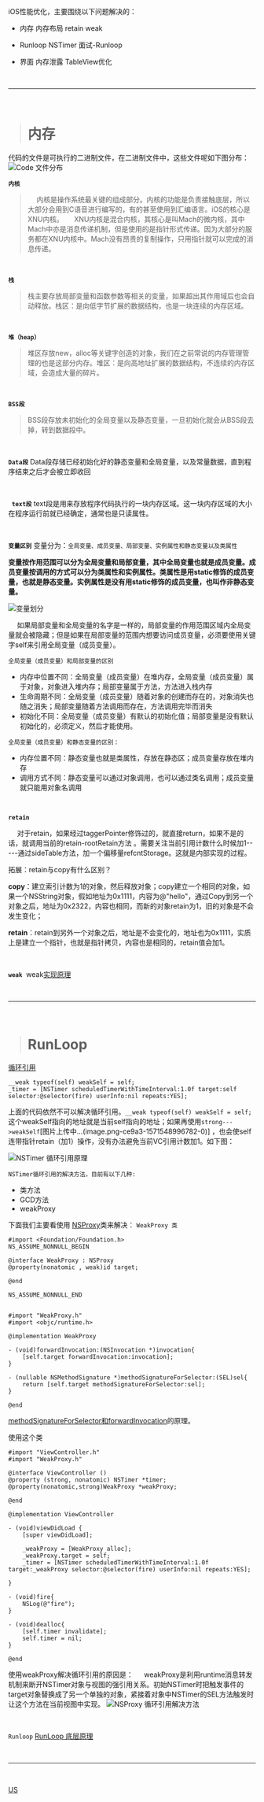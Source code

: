 iOS性能优化，主要围绕以下问题解决的：
- 内存
内存布局
retain
weak

- Runloop
NSTimer
面试-Runloop
- 界面
内存泄露
TableView优化


<br/>

***
<br/>

># 内存
代码的文件是可执行的二进制文件，在二进制文件中，这些文件呢如下图分布：![Code 文件分布](https://upload-images.jianshu.io/upload_images/2959789-4b13a1a887e60282.png?imageMogr2/auto-orient/strip%7CimageView2/2/w/1240)

**`内核`**
>&emsp;  内核是操作系统最关键的组成部分。内核的功能是负责接触底层，所以大部分会用到C语音进行编写的，有的甚至使用到汇编语言。iOS的核心是XNU内核。 
&emsp;  XNU内核是混合内核，其核心是叫Mach的微内核，其中Mach中亦是消息传递机制，但是使用的是指针形式传递。因为大部分的服务都在XNU内核中。Mach没有昂贵的复制操作，只用指针就可以完成的消息传递。


<br/>

**`栈`**
>栈主要存放局部变量和函数参数等相关的变量，如果超出其作用域后也会自动释放。栈区：是向低字节扩展的数据结构，也是一块连续的内存区域。


<br/>

**`堆（heap）`**
>堆区存放new，alloc等关键字创造的对象，我们在之前常说的内存管理管理的也是这部分内存。堆区：是向高地址扩展的数据结构，不连续的内存区域，会造成大量的碎片。


<br/>

**`BSS段`**
>BSS段存放未初始化的全局变量以及静态变量，一旦初始化就会从BSS段去掉，转到数据段中。


<br/>

**`Data段`**
Data段存储已经初始化好的静态变量和全局变量，以及常量数据，直到程序结束之后才会被立即收回


<br/>

**` text段`**
text段是用来存放程序代码执行的一块内存区域。这一块内存区域的大小在程序运行前就已经确定，通常也是只读属性。


<br/>

**`变量区别`**
变量分为：`全局变量、成员变量、局部变量、实例属性和静态变量以及类属性`

**变量按作用范围可以分为全局变量和局部变量，其中全局变量也就是成员变量。成员变量按调用的方式可以分为类属性和实例属性。类属性是用static修饰的成员变量，也就是静态变量。实例属性是没有用static修饰的成员变量，也叫作非静态变量。**

![变量划分](https://upload-images.jianshu.io/upload_images/2959789-622d60286031ccbe.png?imageMogr2/auto-orient/strip%7CimageView2/2/w/1240)

&emsp; 如果局部变量和全局变量的名字是一样的，局部变量的作用范围区域内全局变量就会被隐藏；但是如果在局部变量的范围内想要访问成员变量，必须要使用关键字self来引用全局变量（成员变量）。

`全局变量（成员变量）和局部变量的区别`
- 内存中位置不同：全局变量（成员变量）在堆内存，全局变量（成员变量）属于对象，对象进入堆内存；局部变量属于方法，方法进入栈内存
- 生命周期不同：全局变量（成员变量）随着对象的创建而存在的，对象消失也随之消失；局部变量随着方法调用而存在，方法调用完毕而消失
- 初始化不同：全局变量（成员变量）有默认的初始化值；局部变量是没有默认初始化的，必须定义，然后才能使用。

`全局变量（成员变量）和静态变量的区别：`
- 内存位置不同：静态变量也就是类属性，存放在静态区；成员变量存放在堆内存
- 调用方式不同：静态变量可以通过对象调用，也可以通过类名调用；成员变量就只能用对象名调用


<br/>

**`retain`**

&emsp;  对于retain，如果经过taggerPointer修饰过的，就直接return，如果不是的话，就调用当前的retain-rootRetain方法 。需要关注当前引用计数什么时候加1-----通过sideTable方法，加一个偏移量refcntStorage。这就是内部实现的过程。

拓展：retain与copy有什么区别？

**copy**：建立索引计数为1的对象，然后释放对象；copy建立一个相同的对象，如果一个NSString对象，假如地址为0x1111，内容为@"hello"，通过Copy到另一个对象之后，地址为0x2322，内容也相同，而新的对象retain为1，旧的对象是不会发生变化；

**retain**：retain到另外一个对象之后，地址是不会变化的，地址也为0x1111，实质上是建立一个指针，也就是指针拷贝，内容也是相同的，retain值会加1。

<br/>

**`weak`**
 weak[实现原理](https://www.cnblogs.com/guohai-stronger/p/10161870.html)



<br/>

***
<br/>

># RunLoop
[循环引用](https://www.cnblogs.com/guohai-stronger/p/9011806.html)

```
__weak typeof(self) weakSelf = self;
_timer = [NSTimer scheduledTimerWithTimeInterval:1.0f target:self selector:@selector(fire) userInfo:nil repeats:YES];
```
上面的代码依然不可以解决循环引用。`__weak typeof(self) weakSelf = self;`这个weakSelf指向的地址就是当前self指向的地址；如果再使用`strong--->weakSelf`[图片上传中...(image.png-ce9a3-1571548996782-0)]
，也会使self连带指针retain（加1）操作，没有办法避免当前VC引用计数加1。如下图：

![NSTimer 循环引用原理](https://upload-images.jianshu.io/upload_images/2959789-5074788d077f5df4.png?imageMogr2/auto-orient/strip%7CimageView2/2/w/1240)

`NSTimer循环引用的解决方法，目前有以下几种:`
- 类方法
- GCD方法
- weakProxy

下面我们主要看使用 [NSProxy](https://www.jianshu.com/p/923f119333d8)类来解决：
`WeakProxy 类`
```
#import <Foundation/Foundation.h>
NS_ASSUME_NONNULL_BEGIN

@interface WeakProxy : NSProxy
@property(nonatomic , weak)id target;

@end

NS_ASSUME_NONNULL_END


#import "WeakProxy.h"
#import <objc/runtime.h>

@implementation WeakProxy

- (void)forwardInvocation:(NSInvocation *)invocation{
    [self.target forwardInvocation:invocation];
}

- (nullable NSMethodSignature *)methodSignatureForSelector:(SEL)sel{
    return [self.target methodSignatureForSelector:sel];
}

@end
```
[methodSignatureForSelector和forwardInvocation](https://blog.csdn.net/wtdask/article/details/80613446)的原理。

使用这个类
```
#import "ViewController.h"
#import "WeakProxy.h"

@interface ViewController ()
@property (strong, nonatomic) NSTimer *timer;
@property(nonatomic,strong)WeakProxy *weakProxy;

@end

@implementation ViewController

- (void)viewDidLoad {
    [super viewDidLoad];
    
    _weakProxy = [WeakProxy alloc];
    _weakProxy.target = self;
    _timer = [NSTimer scheduledTimerWithTimeInterval:1.0f target:_weakProxy selector:@selector(fire) userInfo:nil repeats:YES];

}

- (void)fire{
    NSLog(@"fire");
}

- (void)dealloc{
    [self.timer invalidate];
    self.timer = nil;
}

@end
```
使用weakProxy解决循环引用的原因是：
&emsp;  weakProxy是利用runtime消息转发机制来断开NSTimer对象与视图的强引用关系。初始NSTimer时把触发事件的target对象替换成了另一个单独的对象，紧接着对象中NSTimer的SEL方法触发时让这个方法在当前视图中实现。
![NSProxy 循环引用解决方法](https://upload-images.jianshu.io/upload_images/2959789-67a0868a6729b9b0.png?imageMogr2/auto-orient/strip%7CimageView2/2/w/1240)

<br/>

`Runloop`
[RunLoop 底层原理](https://www.cnblogs.com/guohai-stronger/p/9190220.html)


<br/>

***
<br/>



[US](https://www.cnblogs.com/guohai-stronger/p/10430106.html)
[](https://blog.ibireme.com/2015/11/12/smooth_user_interfaces_for_ios/)

